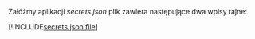 Załóżmy aplikacji *secrets.json* plik zawiera następujące dwa wpisy tajne:

[!INCLUDE[secrets.json file](secrets-json-file.md)]